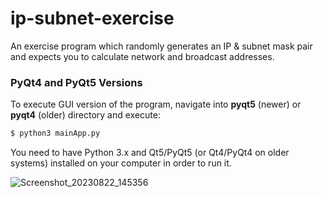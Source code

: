 # ip-subnet-exercise
An exercise program which randomly generates an IP &amp; subnet mask pair and expects you to calculate network and broadcast addresses.

### PyQt4 and PyQt5 Versions
To execute GUI version of the program, navigate into **pyqt5** (newer) or **pyqt4** (older) directory and execute:

```bash
$ python3 mainApp.py
```

You need to have Python 3.x and Qt5/PyQt5 (or Qt4/PyQt4 on older systems) installed on your computer in order to run it.

![Screenshot_20230822_145356](https://github.com/efeciftci/ip-subnet-exercise/assets/3438150/f51020e6-682b-4fcb-a1f5-6e71fc797be2)
